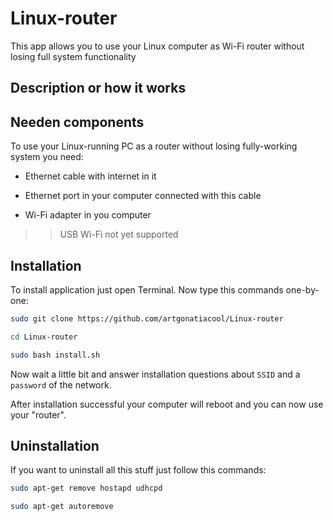 # Linux-router
This app allows you to use your Linux computer as Wi-Fi router without losing full system functionality

## Description or how it works

## Needen components

To use your Linux-running PC as a router without losing fully-working system you need:

  - Ethernet cable with internet in it
  
  - Ethernet port in your computer connected with this cable
  
  - Wi-Fi adapter in you computer 
  >> USB Wi-Fi not yet supported

## Installation

To install application just open Terminal. Now type this commands one-by-one:

```sh
sudo git clone https://github.com/artgonatiacool/Linux-router

cd Linux-router

sudo bash install.sh
```

Now wait a little bit and answer installation questions about ```SSID``` and a ```password``` of the network. 

After installation successful your computer will reboot and you can now use your "router".

## Uninstallation

If you want to uninstall all this stuff just follow this commands:

```sh
sudo apt-get remove hostapd udhcpd

sudo apt-get autoremove
```
